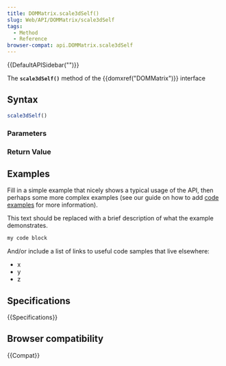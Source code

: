 ```yaml
---
title: DOMMatrix.scale3dSelf()
slug: Web/API/DOMMatrix/scale3dSelf
tags:
  - Method
  - Reference
browser-compat: api.DOMMatrix.scale3dSelf
---
```

{{DefaultAPISidebar("")}}

The **`scale3dSelf()`** method of the {{domxref("DOMMatrix")}} interface 

## Syntax

```js
scale3dSelf()
```

### Parameters



### Return Value



## Examples

Fill in a simple example that nicely shows a typical usage of the API, then perhaps some more complex examples (see our guide on how to add [code examples](/en-US/docs/MDN/Contribute/Structures/Code_examples) for more information).

This text should be replaced with a brief description of what the example demonstrates.

```js
my code block
```

And/or include a list of links to useful code samples that live elsewhere:

*   x
*   y
*   z

## Specifications

{{Specifications}}

## Browser compatibility

{{Compat}}

